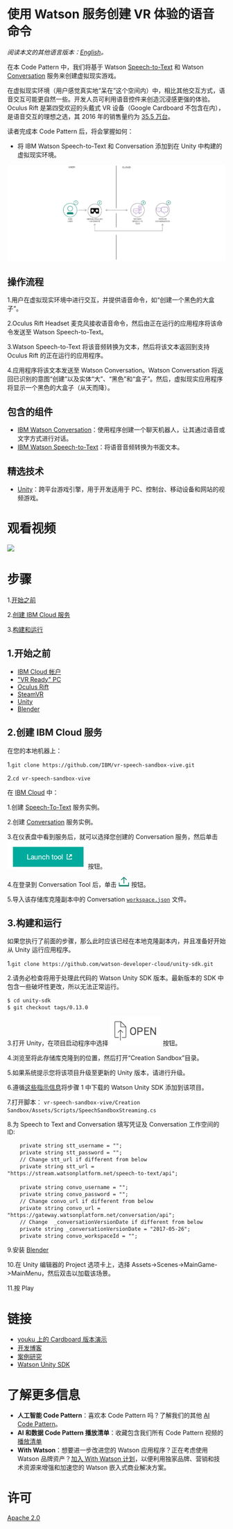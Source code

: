 # 使用 Watson 服务创建 VR 体验的语音命令

*阅读本文的其他语言版本：[English](README.md)。*

在本 Code Pattern 中，我们将基于 Watson [Speech-to-Text](https://www.ibm.com/watson/developercloud/speech-to-text.html) 和 Watson [Conversation](https://www.ibm.com/watson/developercloud/conversation.html) 服务来创建虚拟现实游戏。

在虚拟现实环境（用户感觉真实地“呆在”这个空间内）中，相比其他交互方式，语音交互可能更自然一些。开发人员可利用语音控件来创造沉浸感更强的体验。Oculus Rift 是第四受欢迎的头戴式 VR 设备（Google Cardboard 不包含在内），是语音交互的理想之选，其 2016 年的销售量约为 [35.5 万台](http://www.hypergridbusiness.com/2016/11/report-98-of-vr-headsets-sold-this-year-are-for-mobile-phones)。

读者完成本 Code Pattern 后，将会掌握如何：

* 将 IBM Watson Speech-to-Text 和 Conversation 添加到在 Unity 中构建的虚拟现实环境。

![](doc/source/images/architecture.png)

## 操作流程

1.用户在虚拟现实环境中进行交互，并提供语音命令，如“创建一个黑色的大盒子”。

2.Oculus Rift Headset 麦克风接收语音命令，然后由正在运行的应用程序将该命令发送至 Watson Speech-to-Text。

3.Watson Speech-to-Text 将该音频转换为文本，然后将该文本返回到支持 Oculus Rift 的正在运行的应用程序。

4.应用程序将该文本发送至 Watson Conversation。Watson Conversation 将返回已识别的意图“创建”以及实体“大”、“黑色”和“盒子”。然后，虚拟现实应用程序将显示一个黑色的大盒子（从天而降）。

## 包含的组件

* [IBM Watson Conversation](https://www.ibm.com/watson/developercloud/conversation.html)：使用程序创建一个聊天机器人，让其通过语音或文字方式进行对话。
* [IBM Watson Speech-to-Text](https://www.ibm.com/watson/developercloud/speech-to-text.html)：将语音音频转换为书面文本。

## 精选技术

* [Unity](https://unity3d.com/)：跨平台游戏引擎，用于开发适用于 PC、控制台、移动设备和网站的视频游戏。

# 观看视频
[![](https://i.ytimg.com/vi/o-OQc-hHtoU/0.jpg)](http://v.youku.com/v_show/id_XMzQ4MDQ2ODA0NA==.html)

# 步骤

1.[开始之前](#1-before-you-begin)

2.[创建 IBM Cloud 服务](#2-create-ibm-cloud-services)

3.[构建和运行](#3-building-and-running)

## 1.开始之前

* [IBM Cloud 帐户](http://ibm.biz/Bdimr6)
* ["VR Ready" PC](https://www.vive.com/us/ready/)
* [Oculus Rift](https://www.oculus.com)
* [SteamVR](http://store.steampowered.com/steamvr)
* [Unity](https://unity3d.com/get-unity/download)
* [Blender](https://www.blender.org/)

## 2.创建 IBM Cloud 服务

在您的本地机器上：

1.`git clone https://github.com/IBM/vr-speech-sandbox-vive.git`

2.`cd vr-speech-sandbox-vive`

在 [IBM Cloud](https://console.ng.bluemix.net/) 中：

1.创建 [Speech-To-Text](https://console.ng.bluemix.net/catalog/speech-to-text/) 服务实例。

2.创建 [Conversation](https://console.ng.bluemix.net/catalog/services/conversation/) 服务实例。

3.在仪表盘中看到服务后，就可以选择您创建的 Conversation 服务，然后单击 !["Launch Tool"](/doc/source/images/workspace_launch.png?raw=true) 按钮。

4.在登录到 Conversation Tool 后，单击 !["Import"](/doc/source/images/import_icon.png?raw=true) 按钮。

5.导入该存储库克隆副本中的 Conversation [`workspace.json`](data/workspace.json) 文件。

## 3.构建和运行

如果您执行了前面的步骤，那么此时应该已经在本地克隆副本内，并且准备好开始从 Unity 运行应用程序。

1.`git clone https://github.com/watson-developer-cloud/unity-sdk.git`

2.请务必检查将用于处理此代码的 Watson Unity SDK 版本。最新版本的 SDK 中包含一些破坏性更改，所以无法正常运行。
```
$ cd unity-sdk
$ git checkout tags/0.13.0
```

3.打开 Unity，在项目启动程序中选择 ![Open](doc/source/images/unity_open.png?raw=true) 按钮。

4.浏览至将此存储库克隆到的位置，然后打开“Creation Sandbox”目录。

5.如果系统提示您将该项目升级至更新的 Unity 版本，请进行升级。

6.遵循[这些指示信息](https://github.com/watson-developer-cloud/unity-sdk#getting-the-watson-sdk-and-adding-it-to-unity)将步骤 1 中下载的 Watson Unity SDK 添加到该项目。

7.打开脚本：
`vr-speech-sandbox-vive/Creation Sandbox/Assets/Scripts/SpeechSandboxStreaming.cs`

8.为 Speech to Text and Conversation 填写凭证及 Conversation 工作空间的 ID:
```
    private string stt_username = "";
    private string stt_password = "";
    // Change stt_url if different from below
    private string stt_url = "https://stream.watsonplatform.net/speech-to-text/api";

    private string convo_username = "";
    private string convo_password = "";
    // Change convo_url if different from below
    private string convo_url = "https://gateway.watsonplatform.net/conversation/api";
    // Change  _conversationVersionDate if different from below
    private string _conversationVersionDate = "2017-05-26";
    private string convo_workspaceId = "";
```

    
9.安装 [Blender](https://www.blender.org)

10.在 Unity 编辑器的 Project 选项卡上，选择 Assets->Scenes->MainGame->MainMenu，然后双击以加载该场景。

11.按 Play

# 链接

* [youku 上的 Cardboard 版本演示](http://v.youku.com/v_show/id_XMzQ4MDQ2ODA0NA==.html)
* [开发博客](https://www.ibm.com/innovation/milab/watson-speech-virtual-reality-unity/)
* [案例研究](https://www.ibm.com/innovation/milab/work/speech-sandbox/)
* [Watson Unity SDK](https://github.com/watson-developer-cloud/unity-sdk)

# 了解更多信息

* **人工智能 Code Pattern**：喜欢本 Code Pattern 吗？了解我们的其他 [AI Code Pattern](https://developer.ibm.com/cn/journey/category/artificial-intelligence/)。
* **AI 和数据 Code Pattern 播放清单**：收藏包含我们所有 Code Pattern 视频的[播放清单](http://i.youku.com/i/UNTI2NTA2NTAw/videos?spm=a2hzp.8244740.0.0)
* **With Watson**：想要进一步改进您的 Watson 应用程序？正在考虑使用 Watson 品牌资产？[加入 With Watson 计划](https://www.ibm.com/watson/with-watson/)，以便利用独家品牌、营销和技术资源来增强和加速您的 Watson 嵌入式商业解决方案。

# 许可

[Apache 2.0](LICENSE)

